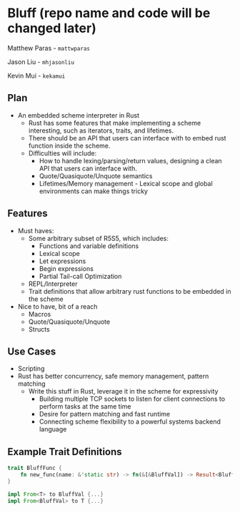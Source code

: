 # Bluff (repo name and code will be changed later)

Matthew Paras - `mattwparas`

Jason Liu - `mhjasonliu`

Kevin Mui - `kekamui`

## Plan

* An embedded scheme interpreter in Rust
  * Rust has some features that make implementing a scheme interesting, such as iterators, traits, and lifetimes.
  * There should be an API that users can interface with to embed rust function inside the scheme.
  * Difficulties will include: 
    * How to handle lexing/parsing/return values, designing a clean API that users can interface with.
    * Quote/Quasiquote/Unquote semantics
    * Lifetimes/Memory management - Lexical scope and global environments can make things tricky

## Features

* Must haves:
  * Some arbitrary subset of R5S5, which includes:
    * Functions and variable definitions
    * Lexical scope
    * Let expressions
    * Begin expressions
    * Partial Tail-call Optimization
  * REPL/Interpreter
  * Trait definitions that allow arbitrary rust functions to be embedded in the scheme
* Nice to have, bit of a reach
  * Macros
  * Quote/Quasiquote/Unquote
  * Structs
  
## Use Cases
* Scripting
* Rust has better concurrency, safe memory management, pattern matching
  * Write this stuff in Rust, leverage it in the scheme for expressivity
      * Building multiple TCP sockets to listen for client connections to perform tasks at the same time
      * Desire for pattern matching and fast runtime
      * Connecting scheme flexibility to a powerful systems backend language
      
## Example Trait Definitions
```rust
trait BluffFunc {
    fn new_func(name: &'static str) -> fn(&[&BluffVal]) -> Result<BluffVal, BluffErr>;
}

impl From<T> to BluffVal {...}
impl From<BluffVal> to T {...}
```
